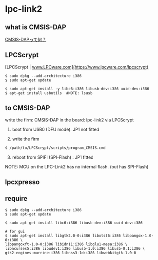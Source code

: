 lpc-link2
====


## what is CMSIS-DAP

[CMSIS-DAPって何？](http://rx.tokudenkairo.co.jp/cmsisdap/cmsisdap.html)


## LPCScrypt

[LPCScrypt | www.LPCware.com](https://www.lpcware.com/lpcscrypt)

```sh@ubuntu
$ sudo dpkg --add-architecture i386
$ sudo apt-get update

$ sudo apt-get install -y libc6:i386 libusb-dev:i386 uuid-dev:i386
$ apt-get install usbutils  #NOTE: lsusb
```


## to CMSIS-DAP

write the firm: CMSIS-DAP in the board: lpc-link2 via LPCScrypt

1. boot from USB0 (DFU mode): JP1 not fitted

2. write the firm

```sh
$ /path/to/LPCScrypt/scripts/program_CMSIS.cmd


```

3. reboot from SPIFI (SPI-Flash) : JP1 fitted

NOTE: MCU on the LPC-Link2 has no internal flash. (but has SPI-Flash)


## lpcxpresso

## require

```sh@ubuntu
$ sudo dpkg --add-architecture i386
$ sudo apt-get update

$ sudo apt-get install libc6:i386 libusb-dev:i386 uuid-dev:i386

# for gui
$ sudo apt-get install libgtk2.0-0:i386 libxtst6:i386 libpangox-1.0-0:i386 \
libpangoxft-1.0-0:i386 libidn11:i386 libglu1-mesa:i386 \
libncurses5:i386 libudev1:i386 libusb-1.0:i386 libusb-0.1:i386 \
gtk2-engines-murrine:i386 libnss3-1d:i386 libwebkitgtk-1.0-0
```
